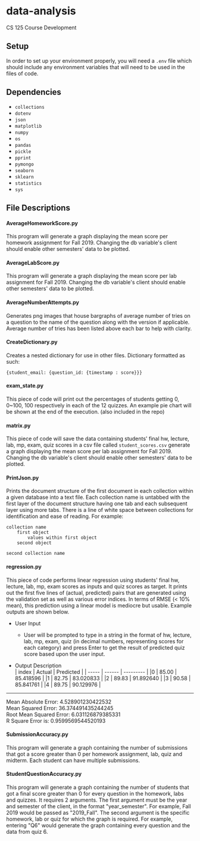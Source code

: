 # data-analysis
CS 125 Course Development

## Setup
In order to set up your environment properly, you will need a `.env` file which should include any environment variables that will need to be used in the files of code. 

## Dependencies
- `collections`
- `dotenv`
- `json`
- `matplotlib`
- `numpy`
- `os`
- `pandas`
- `pickle`
- `pprint`
- `pymongo`
- `seaborn`
- `sklearn`
- `statistics`
- `sys`

## File Descriptions

#### AverageHomeworkScore.py
This program will generate a graph displaying the mean score per homework assignment for Fall 2019. Changing the db variable's client should enable other semesters' data to be plotted. 

#### AverageLabScore.py
This program will generate a graph displaying the mean score per lab assignment for Fall 2019. Changing the db variable's client should enable other semesters' data to be plotted. 

#### AverageNumberAttempts.py
Generates png images that house bargraphs of average number of tries on a question to the name of the question along with the version if applicable. Average number of tries has been listed above each bar to help with clarity. 

#### CreateDictionary.py
Creates a nested dictionary for use in other files. Dictionary formatted as such:
```
{student_email: {question_id: {timestamp : score}}}
```

#### exam_state.py
This piece of code will print out the percentages of students getting 0, 0~100, 100 respectively in each of the 12 quizzes. An example pie chart will be shown at the end of the execution. (also included in the repo)

#### matrix.py
This piece of code will save the data containing students' final hw, lecture, lab, mp, exam, quiz scores in a csv file called `student_scores.csv`
generate a graph displaying the mean score per lab assignment for Fall 2019. Changing the db variable's client should enable other semesters' data to be plotted. 

#### PrintJson.py
Prints the document structure of the first document in each collection within a given database into a text file. Each collection name is untabbed with the first layer of the document structure having one tab and each subsequent layer using more tabs. There is a line of white space between collections for identification and ease of reading. For example:
```
collection name
    first object
        values within first object
    second object
    
second collection name
```

#### regression.py
This piece of code performs linear regression using students' final hw, lecture, lab, mp, exam scores as inputs and quiz scores as target. It prints out the first five lines of (actual, predicted) pairs that are generated using the validation set as well as various error indices. In terms of RMSE (< 10% mean), this prediction using a linear model is mediocre but usable. Example outputs are shown below. 
- User Input
    - User will be prompted to type in a string in the format of hw, lecture, lab, mp, exam, quiz (in decimal numbers, representing scores for each category) and press Enter to get the result of predicted quiz score based upon the user input. 

- Output Description <br />
| index | Actual | Predicted |
| ----- | ------ | --------- |
|0      | 85.00  | 85.418596 | 
|1      | 82.75  | 83.020833 | 
|2      | 89.83  | 91.892640 | 
|3      | 90.58  | 85.841761 | 
|4      | 89.75  | 90.129976 | 
-----------------------------
Mean Absolute Error: 4.528901230422532 <br />
Mean Squared Error: 36.374491435244245 <br />
Root Mean Squared Error: 6.031126879385331 <br />
R Square Error is: 0.9599569544520193

#### SubmissionAccuracy.py 
This program will generate a graph containing the number of submissions that got a score greater than 0 per homework assignment, lab, quiz and midterm. Each student can have multiple submissions.

#### StudentQuestionAccuracy.py
This program will generate a graph containing the number of students that got a final score greater than 0 for every question in the homework, labs and quizzes. It requires 2 arguments. The first argument must be the year and semester of the client, in the format "year_semester". For example, Fall 2019 would be passed as "2019_Fall". The second argument is the specific homework, lab or quiz for which the graph is required. For example, entering "Q6" would generate the graph containing every question and the data from quiz 6. 